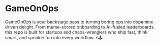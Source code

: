 # GameOnOps
GameOnOps is your backstage pass to turning boring ops into dopamine-driven delight. From meme-scored onboarding to AI-fueled leaderboards, this repo is built for startups and chaos-wranglers who ship fast, think smart, and sprinkle fun into every workflow. ⚡🕹️
